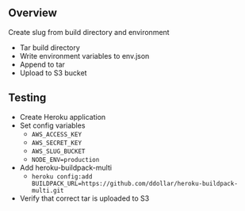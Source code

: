 ## Overview
Create slug from build directory and environment

- Tar build directory
- Write environment variables to env.json
- Append to tar
- Upload to S3 bucket

## Testing
- Create Heroku application
- Set config variables
  - ```AWS_ACCESS_KEY```
  - ```AWS_SECRET_KEY```
  - ```AWS_SLUG_BUCKET```
  - ```NODE_ENV=production```
- Add heroku-buildpack-multi
  - ```heroku config:add BUILDPACK_URL=https://github.com/ddollar/heroku-buildpack-multi.git```
- Verify that correct tar is uploaded to S3